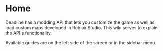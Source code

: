 # Home

Deadline has a modding API that lets you customize the game as well as load custom maps developed in Roblox Studio. This wiki serves to explain the API's functionality.

Available guides are on the left side of the screen or in the sidebar menu.
